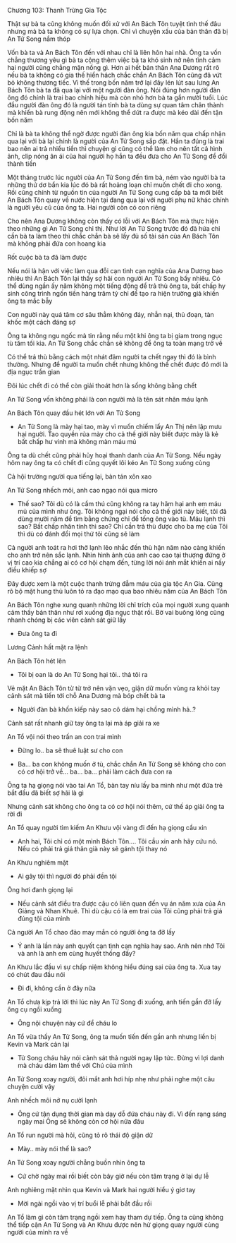 




Chương 103: Thanh Trừng Gia Tộc

Thật sự bà ta cũng không muốn đối xử với An Bách Tôn tuyệt tình thế đâu nhưng mà bà ta không có sự lựa chọn. Chỉ vì chuyện xấu của bản thân đã bị An Tử Song nắm thóp

Vốn bà ta và An Bách Tôn đến với nhau chỉ là liên hôn hai nhà. Ông ta vốn chẳng thương yêu gì bà ta cộng thêm việc bà ta khó sinh nở nên tình cảm hai người cũng chẳng mặn nồng gì. Hơn ai hết bản thân Ana Dương rất rõ nếu bà ta không có gia thế hiển hách chắc chắn An Bách Tôn cũng đã vứt bỏ không thương tiếc. Vì thế trong bốn năm trở lại đây lén lút sau lưng An Bách Tôn bà ta đã qua lại với một người đàn ông. Nói đúng hơn người đàn ông đó chính là trai bao chính hiệu mà còn nhỏ hơn bà ta gần mười tuổi. Lúc đầu người đàn ông đó là người tán tỉnh bà ta dùng sự quan tâm chân thành mà khiến bà rung động nên mới không thể dứt ra được mà kéo dài đến tận bốn năm

Chỉ là bà ta không thể ngờ được người đàn ông kia bốn năm qua chấp nhận qua lại với bà lại chính là người của An Tử Song sắp đặt. Hắn ta đúng là trai bao nên ai trả nhiều tiền thì chuyện gì cũng có thể làm cho nên tất cả hình ảnh, clip nóng ân ái của hai người họ hắn ta đều đưa cho An Tử Song để đổi thành tiền

Một tháng trước lúc người của An Tử Song đến tìm bà, ném vào người bà ta những thứ dơ bẩn kia lúc đó bà rất hoảng loạn chỉ muốn chết đi cho xong. Rồi cũng chính từ nguồn tin của người An Tử Song cung cấp bà ta mới biết An Bách Tôn quay về nước hiện tại đang qua lại với người phụ nữ khác chính là người yêu cũ của ông ta. Hai người còn có con riêng

Cho nên Ana Dương không còn thấy có lỗi với An Bách Tôn mà thực hiện theo những gì An Tử Song chỉ thị. Như lời An Tử Song trước đó đã hứa chỉ cần bà ta làm theo thì chắc chắn bà sẽ lấy đủ số tài sản của An Bách Tôn mà không phải đứa con hoang kia

Rốt cuộc bà ta đã làm được

Nếu nói là hận với việc làm qua đỗi cạn tình cạn nghĩa của Ana Dương bao nhiêu thì An Bách Tôn lại thấy sợ hãi con người An Tử Song bấy nhiêu. Có thể dùng ngần ấy năm không một tiếng động để trả thù ông ta, bất chấp hy sinh công trình ngốn tiền hàng trăm tỷ chỉ để tạo ra hiện trường giả khiến ông ta mắc bẫy

Con người này quá tâm cơ sâu thẳm không đáy, nhẫn nại, thủ đoạn, tàn khốc một cách đáng sợ

Ông ta không ngu ngốc mà tin rằng nếu một khi ông ta bị giam trong ngục tù tăm tối kia. An Tử Song chắc chắn sẽ không để ông ta toàn mạng trở về

Có thể trả thù bằng cách một nhát đâm người ta chết ngay thì đó là bình thường. Nhưng để người ta muốn chết nhưng không thể chết được đó mới là địa ngục trần gian

Đôi lúc chết đi có thể còn giải thoát hơn là sống không bằng chết

An Tử Song vốn không phải là con người mà là tên sát nhân máu lạnh


An Bách Tôn quay đầu hét lớn với An Tử Song

- An Tử Song là mày hại tao, mày vì muốn chiếm lấy An Thị nên lập mưu hại người. Tao quyền rủa mày cho cả thế giới này biết được mày là kẻ bất chấp hư vinh mà không màn máu mủ

Ông ta dù chết cũng phải hủy hoại thanh danh của An Tử Song. Nếu ngày hôm nay ông ta có chết đi cũng quyết lôi kéo An Tử Song xuống cùng

Cả hội trường người qua tiếng lại, bàn tán xôn xao

An Tử Song nhếch môi, anh cao ngạo nói qua micro

- Thế sao? Tôi dù có là cầm thú cũng không ra tay hãm hại anh em máu mủ của mình như ông. Tôi không ngại nói cho cả thế giới này biết, tôi đã dùng mười năm để tìm bằng chứng chỉ để tống ông vào tù. Máu lạnh thì sao? Bất chấp nhân tính thì sao? Chỉ cần trả thù được cho ba mẹ của Tôi thì dù có đánh đổi mọi thứ tôi cũng sẽ làm

Cả người anh toát ra hơi thở lạnh lẽo nhắc đến thù hận năm nào càng khiến cho anh trở nên sắc lạnh. Nhìn hình ảnh của anh cao cao tại thượng đứng ở vị trí cao kia chẳng ai có cơ hội chạm đến, từng lời nói ánh mắt khiến ai nấy điều khiếp sợ

Đây được xem là một cuộc thanh trừng đẫm máu của gia tộc An Gia. Cũng rõ bộ mặt hung thủ luôn tỏ ra đạo mạo qua bao nhiêu năm của An Bách Tôn

An Bách Tôn nghe xung quanh những lời chỉ trích của mọi người xung quanh cảm thấy bản thân như rơi xuống địa ngục thật rồi. Bờ vai buông lỏng cũng nhanh chóng bị các viên cảnh sát giữ lấy

- Đưa ông ta đi

Lương Cảnh hất mặt ra lệnh

An Bách Tôn hét lên

- Tôi bị oan là do An Tử Song hại tôi.. thả tôi ra

Vẻ mặt An Bách Tôn từ từ trở nên vặn vẹo, giận dữ muốn vùng ra khỏi tay cảnh sát mà tiến tới chỗ Ana Dương mà bóp chết bà ta

- Người đàn bà khốn kiếp này sao cô dám hại chồng mình hả..?

Cảnh sát rất nhanh giữ tay ông ta lại mà áp giải ra xe

An Tổ vội nói theo trấn an con trai mình


- Đừng lo.. ba sẽ thuê luật sư cho con

- Ba... ba con không muốn ở tù, chắc chắn An Tử Song sẽ không cho con có cơ hội trở về... ba... ba... phải làm cách đưa con ra

Ông ta hạ giọng nói vào tai An Tổ, bàn tay níu lấy ba mình như một đứa trẻ bắt đầu đã biết sợ hãi là gì

Nhưng cảnh sát không cho ông ta có cơ hội nói thêm, cứ thế áp giải ông ta rời đi

An Tổ quay người tìm kiếm An Khưu vội vàng đi đến hạ giọng cầu xin

- Anh hai, Tôi chỉ có một mình Bách Tôn.... Tôi cầu xin anh hãy cứu nó. Nếu có phải trả giá thân già này sẽ gánh tội thay nó

An Khưu nghiêm mặt

- Ai gây tội thì người đó phải đền tội

Ông hơi đanh giọng lại

- Nếu cảnh sát điều tra được cậu có liên quan đến vụ án năm xưa của An Giảng và Nhan Khuê. Thì dù cậu có là em trai của Tôi cũng phải trả giá đúng tội của mình

Cả người An Tổ chao đảo may mắn có người ông ta đỡ lấy

- Ý anh là lần này anh quyết cạn tình cạn nghĩa hay sao. Anh nên nhớ Tôi và anh là anh em cùng huyết thống đấy?

An Khưu lắc đầu vì sự chấp niệm không hiểu đúng sai của ông ta. Xua tay có chút đau đầu nói

- Đi đi, không cần ở đây nữa

An Tổ chưa kịp trả lời thì lúc này An Tử Song đi xuống, anh tiến gần đỡ lấy ông cụ ngồi xuống

- Ông nội chuyện này cứ để cháu lo

An Tổ vừa thấy An Tử Song, ông ta muốn tiến đến gần anh nhưng liền bị Kevin và Mark cản lại


- Tử Song cháu hãy nói cảnh sát thả người ngay lập tức. Đừng vì lợi danh mà cháu dám làm thế với Chú của mình

An Tử Song xoay người, đôi mắt anh hơi híp nhẹ như phải nghe một câu chuyện cười vậy

Anh nhếch môi nở nụ cười lạnh

- Ông cứ tận dụng thời gian mà dạy dỗ đứa cháu này đi. Vì đến rạng sáng ngày mai Ông sẽ không còn cơ hội nữa đâu

An Tổ run người mà hỏi, cũng tỏ rõ thái độ giận dữ

- Mày.. mày nói thế là sao?

An Tử Song xoay người chẳng buồn nhìn ông ta

- Cứ chờ ngày mai rồi biết còn bây giờ nếu còn tâm trạng ở lại dự lễ

Anh nghiêng mặt nhìn qua Kevin và Mark hai người hiểu ý giơ tay

- Mời ngài ngồi vào vị trí buổi lễ phải bắt đầu rồi

An Tổ làm gì còn tâm trạng ngồi xem hay tham dự tiếp. Ông ta cũng không thể tiếp cận An Tử Song và An Khưu được nên hừ giọng quay người cùng người của mình ra về




